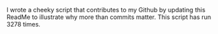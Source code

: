 I wrote a cheeky script that contributes to my Github by updating this ReadMe to illustrate why more than commits matter. This script has run 3278 times.
